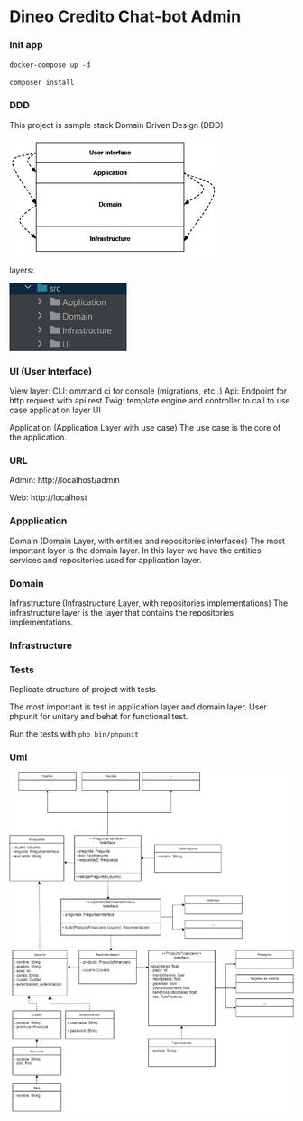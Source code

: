 # Dineo Credito Chat-bot Admin

### Init app

`docker-compose up -d`

`composer install`

### DDD
This project is sample stack Domain Driven Design (DDD)

![DDD](doc/img/img.png)

layers:

![layers](doc/img/layers.png)

### UI (User Interface)

View layer:
CLI: ommand ci for console (migrations, etc..)
Api: Endpoint for http request with api rest
Twig: template engine and controller to call to use case application layer
UI

Application (Application Layer with use case)
The use case is the core of the application.

### URL
Admin:
http://localhost/admin

Web:
http://localhost

### Appplication

Domain (Domain Layer, with entities and repositories interfaces)
The most important layer is the domain layer. In this layer we have the entities, services and repositories used for application layer.

### Domain

Infrastructure (Infrastructure Layer, with repositories implementations)
The infrastructure layer is the layer that contains the repositories implementations.

### Infrastructure

### Tests
Replicate structure of project with tests

The most important is test in application layer and domain layer. User phpunit for unitary and behat for functional test.

Run the tests with `php bin/phpunit`

### Uml
![uml](doc/img/UML.jpg)